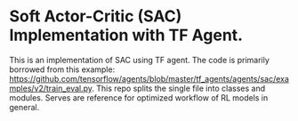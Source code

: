 # Soft Actor-Critic (SAC) Implementation with TF Agent.

This is an implementation of SAC using TF agent. The code is primarily borrowed from this example: https://github.com/tensorflow/agents/blob/master/tf_agents/agents/sac/examples/v2/train_eval.py. This repo splits the single file into classes and modules. Serves are reference for optimized workflow of RL models in general.
